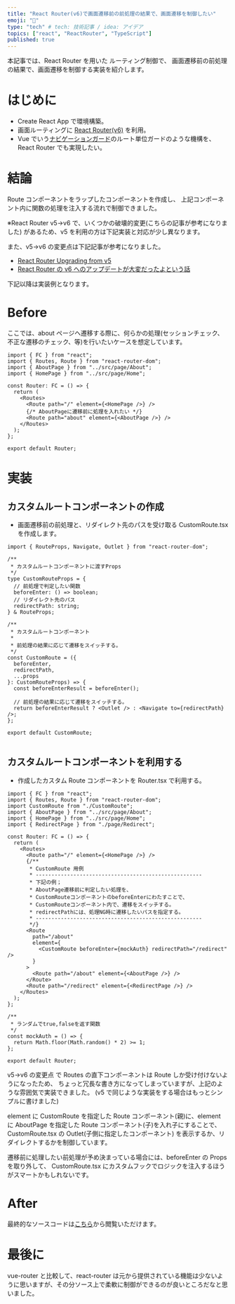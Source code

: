 ```yaml
---
title: "React Router(v6)で画面遷移前の前処理の結果で、画面遷移を制御したい"
emoji: "🙌"
type: "tech" # tech: 技術記事 / idea: アイデア
topics: ["react", "ReactRouter", "TypeScript"]
published: true
---
```


本記事では、React Router を用いた ルーティング制御で、
画面遷移前の前処理の結果で、画面遷移を制御する実装を紹介します。

# はじめに

- Create React App で環境構築。
- 画面ルーティングに [React Router(v6)](https://reactrouter.com/) を利用。
- Vue でいう[ナビゲーションガード](https://v3.router.vuejs.org/ja/guide/advanced/navigation-guards.html)のルート単位ガードのような機構を、React Router でも実現したい。

# 結論

Route コンポーネントをラップしたコンポーネントを作成し、
上記コンポーネント内に関数の処理を注入する流れで制御できました。

※React Router v5→v6 で、いくつかの破壊的変更(こちらの記事が参考になりました)
があるため、v5 を利用の方は下記実装と対応が少し異なります。

また、v5→v6 の変更点は下記記事が参考になりました。

- [React Router Upgrading from v5](https://reactrouter.com/docs/en/v6/upgrading/v5#upgrading-from-v5)
- [React Router の v6 へのアップデートが大変だったよという話](https://zenn.dev/khale/articles/react-router-update-v6)

下記以降は実装例となります。

# Before

ここでは、about ページヘ遷移する際に、何らかの処理(セッションチェック、不正な遷移のチェック、等)を行いたいケースを想定しています。

```js:src/Router.tsx
import { FC } from "react";
import { Routes, Route } from "react-router-dom";
import { AboutPage } from "../src/page/About";
import { HomePage } from "../src/page/Home";

const Router: FC = () => {
  return (
    <Routes>
      <Route path="/" element={<HomePage />} />
      {/* AboutPageに遷移前に処理を入れたい */}
      <Route path="about" element={<AboutPage />} />
    </Routes>
  );
};

export default Router;

```

# 実装

## カスタムルートコンポーネントの作成

- 画面遷移前の前処理と、リダイレクト先のパスを受け取る CustomRoute.tsx を作成します。

```js:src/CustomRoute.tsx
import { RouteProps, Navigate, Outlet } from "react-router-dom";

/**
 * カスタムルートコンポーネントに渡すProps
 */
type CustomRouteProps = {
  // 前処理で判定したい関数
  beforeEnter: () => boolean;
  // リダイレクト先のパス
  redirectPath: string;
} & RouteProps;

/**
 * カスタムルートコンポーネント
 *
 * 前処理の結果に応じて遷移をスイッチする。
 */
const CustomRoute = ({
  beforeEnter,
  redirectPath,
  ...props
}: CustomRouteProps) => {
  const beforeEnterResult = beforeEnter();

  // 前処理の結果に応じて遷移をスイッチする。
  return beforeEnterResult ? <Outlet /> : <Navigate to={redirectPath} />;
};

export default CustomRoute;


```

## カスタムルートコンポーネントを利用する

- 作成したカスタム Route コンポーネントを Router.tsx で利用する。

```js:src/Router.tsx
import { FC } from "react";
import { Routes, Route } from "react-router-dom";
import CustomRoute from "./CustomRoute";
import { AboutPage } from "../src/page/About";
import { HomePage } from "../src/page/Home";
import { RedirectPage } from "./page/Redirect";

const Router: FC = () => {
  return (
    <Routes>
      <Route path="/" element={<HomePage />} />
      {/**
       * CustomRoute 用例
       * -----------------------------------------------------
       * 下記の例；
       * AboutPage遷移前に判定したい処理を、
       * CustomRouteコンポーネントのbeforeEnterにわたすことで、
       * CustomRouteコンポーネント内で、遷移をスイッチする。
       * redirectPathには、処理NG時に遷移したいパスを指定する。
       * -----------------------------------------------------
       */}
      <Route
        path="/about"
        element={
          <CustomRoute beforeEnter={mockAuth} redirectPath="/redirect" />
        }
      >
        <Route path="/about" element={<AboutPage />} />
      </Route>
      <Route path="/redirect" element={<RedirectPage />} />
    </Routes>
  );
};

/**
 * ランダムでtrue,falseを返す関数
 */
const mockAuth = () => {
  return Math.floor(Math.random() * 2) >= 1;
};

export default Router;

```

v5→v6 の変更点 で Routes の直下コンポーネントは Route しか受け付けないようになったため、
ちょっと冗長な書き方になってしまっていますが、上記のような雰囲気で実装できました。
(v5 で同じような実装をする場合はもっとシンプルに書けました)

element に CustomRoute を指定した Route コンポーネント(親)に、element に AboutPage を指定した Route コンポーネント(子)を入れ子にすることで、CustomRoute.tsx の Outlet(子側に指定したコンポーネント) を表示するか、リダイレクトするかを制御しています。

遷移前に処理したい前処理が予め決まっている場合には、beforeEnter の Props を取り外して、
CustomRoute.tsx にカスタムフックでロジックを注入するほうがスマートかもしれないです。

# After

最終的なソースコードは[こちら](https://github.com/w8f/react-router-sample)から閲覧いただけます。

# 最後に

vue-router と比較して、react-router は元から提供されている機能は少ないように思いますが、その分ソース上で柔軟に制御ができるのが良いところだなと思いました。
